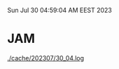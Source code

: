 Sun Jul 30 04:59:04 AM EEST 2023
# JAM
<a href='./cache/202307/30_04.log'>./cache/202307/30_04.log</a>
